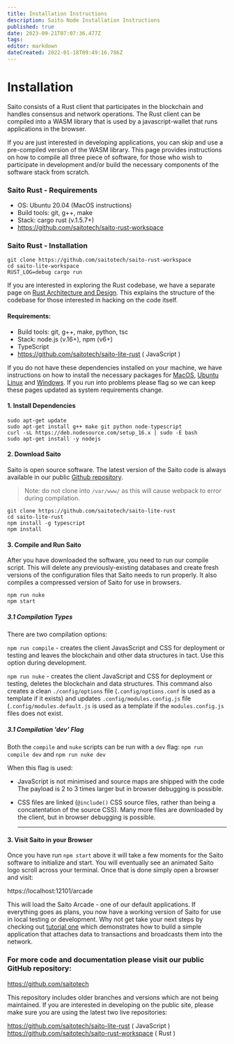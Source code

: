 ```yaml
---
title: Installation Instructions
description: Saito Node Installation Instructions
published: true
date: 2023-09-21T07:07:36.477Z
tags: 
editor: markdown
dateCreated: 2022-01-18T09:49:16.786Z
---
```


# Installation

Saito consists of a Rust client that participates in the blockchain and handles consensus and network operations. The Rust client can be compiled into a WASM library that is used by a javascript-wallet that runs applications in the browser.

If you are just interested in developing applications, you can skip and use a pre-compiled version of the WASM library. This page provides instructions on how to compile all three piece of software, for those who wish to participate in development and/or build the necessary components of the software stack from scratch.

### Saito Rust - Requirements

* OS: Ubuntu 20.04 (MacOS instructions)
* Build tools: git, g++, make
* Stack: cargo rust (v.1.5.7+)
* https://github.com/saitotech/saito-rust-workspace

### Saito Rust - Installation
```
git clone https://github.com/saitotech/saito-rust-workspace
cd saito-lite-workspace
RUST_LOG=debug cargo run
```

If you are interested in exploring the Rust codebase, we have a separate page on [Rust Architecture and Design](/tech/rust-architecture). This explains the structure of the codebase for those interested in hacking on the code itself.



#### Requirements:

* Build tools: git, g++, make, python, tsc
* Stack: node.js (v.16+), npm (v6+)
* TypeScript
* https://github.com/saitotech/saito-lite-rust ( JavaScript )

If you do not have these dependencies installed on your machine, we have instructions on how to install the necessary packages for [MacOS](/tech/installation/mac), [Ubuntu Linux](/tech/installation/linux) and [Windows](/tech/installation/windows). If you run into problems please flag so we can keep these pages updated as system requirements change.

#### 1. Install Dependencies

```
sudo apt-get update
sudo apt-get install g++ make git python node-typescript
curl -sL https://deb.nodesource.com/setup_16.x | sudo -E bash
sudo apt-get install -y nodejs
```

#### 2. Download Saito

Saito is open source software. The latest version of the Saito code is always available in our public [Github repository](https://github.com/saitotech/saito-lite-rust).
> Note: do not clone into ```/var/www/``` as this will cause webpack to error during compilation.

```
git clone https://github.com/saitotech/saito-lite-rust
cd saito-lite-rust
npm install -g typescript 
npm install
```

#### 3. Compile and Run Saito

After you have downloaded the software, you need to run our compile script. This will delete any previously-existing databases and create fresh versions of the configuration files that Saito needs to run properly. It also compiles a compressed version of Saito for use in browsers.

```
npm run nuke
npm start
```

##### 3.1 Compilation Types

There are two compilation options:

```npm run compile``` - creates the client JavasScript and CSS for deployment or testing and leaves the blockchain and other data structures in tact. Use this option during development.

```npm run nuke``` - creates the client JavaScript and CSS for deployment or testing, deletes the blockchain and data structures. This command also creates a clean ```./config/options``` file (```.config/options.conf``` is used as a template if it exists) and updates ```.config/modules.config.js``` file (```.config/modules.default.js``` is used as a template if the ```modules.config.js``` files does not exist.

##### 3.1 Compilation 'dev' Flag

Both the `compile` and `nuke` scripts can be run with a `dev` flag:
```npm run compile dev``` and ```npm run nuke dev```

When this flag is used:

 * JavaScript is not minimised and source maps are shipped with the code 
   The payload is 2 to 3 times larger but in browser debugging is possible.
   
* CSS files are linked (```@include()``` CSS source files, rather than being a concatentation of the source CSS).
  Many more files are downloaded by the client, but in browser debugging is possible.
  
  ---


#### 3. Visit Saito in your Browser

Once you have run `npm start` above it will take a few moments for the Saito software to initialize and start. You will eventually see an animated Saito logo scroll across your terminal. Once that is done simply open a browser and visit:

https://localhost:12101/arcade

This will load the Saito Arcade - one of our default applications. If everything goes as plans, you now have a working version of Saito for use in local testing or development. Why not get take your next steps by checking out [tutorial one](https://wiki.saito.io/en/tech/tutorial-1-deploy-install-application) which demonstrates how to build a simple application that attaches data to transactions and broadcasts them into the network.

### For more code and documentation please visit our public GitHub repository:


https://github.com/saitotech

This repository includes older branches and versions which are not being maintained. If you are interested in developing on the public site, please make sure you are using the latest two live repositories:

https://github.com/saitotech/saito-lite-rust
( JavaScript )
https://github.com/saitotech/saito-rust-workspace
( Rust )



